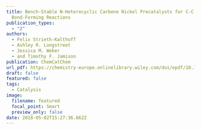 ```yaml
---
title: Bench-Stable N-Heterocyclic Carbene Nickel Precatalysts for C-C and C-N
  Bond-Forming Reactions
publication_types:
  - "2"
authors:
  - Felix Strieth-Kalthoff
  - Ashley R. Longstreet
  - Jessica M. Weber
  - and Timothy F. Jamison
publication: ChemCatChem
url_pdf: https://chemistry-europe.onlinelibrary.wiley.com/doi/epdf/10.1002/cctc.201800454
draft: false
featured: false
tags:
  - Catalysis
image:
  filename: featured
  focal_point: Smart
  preview_only: false
date: 2018-05-02T15:27:36.662Z
---
```

